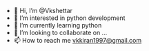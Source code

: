 - 👋 Hi, I’m @Vkshettar
- 👀 I’m interested in python development 
- 🌱 I’m currently learning python
- 💞️ I’m looking to collaborate on ...
- 📫 How to reach me vkkiran1997@gmail.com

<!---
Vkshettar/Vkshettar is a ✨ special ✨ repository because its `README.md` (this file) appears on your GitHub profile.
You can click the Preview link to take a look at your changes.
--->
